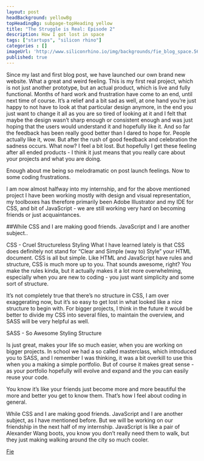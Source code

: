 ```yaml
---
layout: post
headBackground: yellowBg
topHeadingBg: subpage-topHeading yellow
title: "The Struggle is Real: Episode 2"
description: How I got lost in space 
tags: ["startups", "silicon rhino"]
categories : []
imageUrl: 'http://www.siliconrhino.io/img/backgrounds/fie_blog_space.5649.png'
published: true
---
```


Since my last and first blog post, we have launched our own brand new website. What a great and weird feeling. This is my first real project, which is not just another prototype, but an actual product, which is live and fully functional. Months of hard work and frustration have come to an end, until next time of course. It’s a relief and a bit sad as well, at one hand you’re just happy to not have to look at that particular design anymore, in the end you just want to change it all as you are so tired of looking at it and I felt that maybe the design wasn’t sharp enough or consistent enough and was just hoping that the users would understand it and hopefully like it. And so far the feedback has been really good better than I dared to hope for. People actually like it, wow. But after the rush of good feedback and celebration the sadness occurs. What now? I feel a bit lost. But hopefully I get these feeling after all ended products - I think it just means that you really care about your projects and what you are doing.

Enough about me being so melodramatic on post launch feelings. Now to some coding frustrations.

I am now almost halfway into my internship, and for the above mentioned project I have been working mostly with design and visual representation, my toolboxes has therefore primarily been Adobe Illustrator and my IDE for CSS, and bit of JavaScript - we are still working very hard on becoming friends or just acquaintances.

<div class="bottom-border yellow"></div>
##While CSS and I are making good friends. JavaScript and I are another subject..
<div class="bottom-border yellow"></div>

CSS - Cruel Structureless Styling
What I have learned lately is that CSS does definitely not stand for “Clear and Simple (way to) Style” your HTML document. CSS is all but simple. Like HTML and JavaScript have rules and structure, CSS is much more up to you. That sounds awesome, right? You make the rules kinda, but it actually makes it a lot more overwhelming, especially when you are new to coding - you just want simplicity and some sort of structure. 

It’s not completely true that there’s no structure in CSS, I am over exaggerating now, but it’s so easy to get lost in what looked like a nice structure to begin with. For bigger projects, I think in the future it would be better to divide my CSS into several files, to maintain the overview, and SASS will be very helpful as well.

SASS - So Awesome Styling Structure

Is just great, makes your life so much easier, when you are working on bigger projects. In school we had a so called masterclass, which introduced you to SASS, and I remember I was thinking, it was a bit overkill to use this when you a making a simple portfolio. But of course it makes great sense - as your portfolio hopefully will evolve and expand and the you can easily reuse your code.

You know it’s like your friends just become more and more beautiful the more and better you get to know them. That’s how I feel about coding in general.

While CSS and I are making good friends. JavaScript and I are another subject, as I have mentioned before. But we will be working on our friendship in the next half of my internship. JavaScript is like a pair of Alexander Wang boots, you know you don’t really need them to walk, but they just making walking around the city so much cooler. 



[Fie](https://twitter.com/fiejelved)





<!-- [get the PDF]({{ site.url }}/assets/mydoc.pdf). -->
